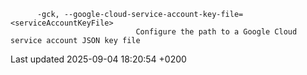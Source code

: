 <div id="header">

</div>

<div id="content">

<div class="listingblock">

<div class="content">

``` highlight
      -gck, --google-cloud-service-account-key-file=<serviceAccountKeyFile>
                            Configure the path to a Google Cloud service account JSON key file
```

</div>

</div>

</div>

<div id="footer">

<div id="footer-text">

Last updated 2025-09-04 18:20:54 +0200

</div>

</div>
